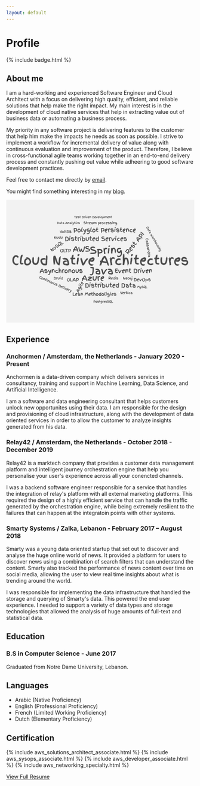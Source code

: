 ```yaml
---
layout: default
---
```

# Profile

{% include badge.html %}

## About me

I am a hard-working and experienced Software Engineer and Cloud Architect with a focus on delivering high quality, efficient, and reliable solutions that help make the right impact. My main interest is in the development of cloud native services that help in extracting value out of business data or automating a business process.

My priority in any software project is delivering features to the customer that help him make the impacts he needs as soon as possible. I strive to implement a workflow for incremental delivery of value along with continuous evaluation and improvement of the product. Therefore, I believe in cross-functional agile teams working together in an end-to-end delivery process and constantly pushing out value while adheering to good software development practices.

Feel free to contact me directly by [email](mailto:i_kh@icloud.com?subject=[Resume]%20Getting%20in%20touch).

You might find something interesting in my [blog](https://blog.issakhoury.me).

![wordcloud](assets/wordcloud.png)

## Experience

### Anchormen / Amsterdam, the Netherlands - January 2020 - Present

Anchormen is a data-driven company which delivers services in consultancy, training and support in Machine Learning, Data Science, and Artificial Intelligence.

I am a software and data engineering consultant that helps customers unlock new opportunites using their data. I am responsible for the design and provisioning of cloud infrastructure, along with the development of data oriented services in order to allow the customer to analyze insights generated from his data.

### Relay42 / Amsterdam, the Netherlands - October 2018 - December 2019

Relay42 is a marktech company that provides a customer data management platform and intelligent journey orchestration engine that help you personalise your user's experience across all your conencted channels.

I was a backend software engineer responsible for a service that handles the integration of relay's platform with all external marketing platforms. This required the design of a highly efficient service that can handle the traffic generated by the orchestration engine, while being extremely resilient to the failures that can happen at the integratoin points with other systems.

### Smarty Systems / Zalka, Lebanon - February 2017 – August 2018

Smarty was a young data oriented startup that set out to discover and analyse the huge online world of news. It provided a platform for users to discover news using a combination of search filters that can understand the content. Smarty also tracked the performance of news content over time on social media, allowing the user to view real time insights about what is trending around the world.

I was responsible for implementing the data infrastructure that handled the storage and querying of Smarty's data. This powered the end user experience.
I needed to support a variety of data types and storage technologies that allowed the analysis of huge amounts of full-text and statistical data.

## Education

### B.S in Computer Science - June 2017

Graduated from Notre Dame University, Lebanon.

## Languages

- Arabic (Native Proficiency)
- English (Professional Proficiency)
- French (Limited Working Proficiency)
- Dutch (Elementary Proficiency)

## Certification

{% include aws_solutions_architect_associate.html %}
{% include aws_sysops_associate.html %}
{% include aws_developer_associate.html %}
{% include aws_networking_specialty.html %}

[View Full Resume](assets/issa_khoury_resume.pdf)

